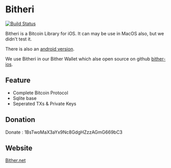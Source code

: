 Bitheri
=======
[![Build Status](https://travis-ci.org/bitwolaiye/bitheri.svg)](https://travis-ci.org/bitwolaiye/bitheri)

Bitheri is a Bitcoin Library for iOS. It can may be use in MacOS also, but we didn't test it.

There is also an [android version](https://github.com/bither/bitherj).

We use Bitheri in our Bither Wallet which alse open source on github [bither-ios](https://github.com/bither/bither-ios).

## Feature

* Complete Bitcoin Protocol
* Sqlite base
* Seperated TXs & Private Keys


## Donation

Donate : 1BsTwoMaX3aYx9Nc8GdgHZzzAGmG669bC3

## Website

[Bither.net](http://bither.net)
